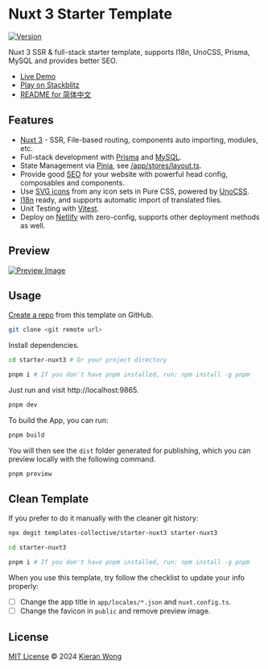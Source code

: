 # Nuxt 3 Starter Template

[![Version](https://img.shields.io/github/v/release/templates-collective/starter-nuxt3?style=flat&label=%20&color=%230d0d0d)](https://github.com/templates-collective/starter-nuxt3/releases)

Nuxt 3 SSR & full-stack starter template, supports I18n, UnoCSS, Prisma, MySQL and provides better SEO.

- [Live Demo](https://starter-nuxt3.netlify.app/)
- [Play on Stackblitz](https://stackblitz.com/github/templates-collective/starter-nuxt3)
- [README for 简体中文](./README.zh-CN.md)

## Features

- [Nuxt 3](https://nuxt.com/) - SSR, File-based routing, components auto importing, modules, etc.
- Full-stack development with [Prisma](https://www.prisma.io/) and [MySQL](https://www.mysql.com/).
- State Management via [Pinia](https://github.com/vuejs/pinia), see [/app/stores/layout.ts](./app/stores/layout.ts).
- Provide good [SEO](https://nuxt.com/docs/getting-started/seo-meta) for your website with powerful head config, composables and components.
- Use [SVG icons](https://github.com/antfu/unocss/tree/main/packages/preset-icons) from any icon sets in Pure CSS, powered by [UnoCSS](https://github.com/unocss/unocss).
- [I18n](./locales) ready, and supports automatic import of translated files.
- Unit Testing with [Vitest](https://github.com/vitest-dev/vitest).
- Deploy on [Netlify](https://app.netlify.com/) with zero-config, supports other deployment methods as well.

## Preview

[![Preview Image](https://github.com/templates-collective/.github/blob/main/preview/starter-nuxt3.png)](https://starter-nuxt3.netlify.app/)

## Usage

[Create a repo](https://github.com/templates-collective/starter-nuxt3/generate) from this template on GitHub.

```bash
git clone <git remote url>
```

Install dependencies.

```bash
cd starter-nuxt3 # Or your project directory

pnpm i # If you don't have pnpm installed, run: npm install -g pnpm
```

Just run and visit http://localhost:9865.

```bash
pnpm dev
```

To build the App, you can run:

```bash
pnpm build
```

You will then see the `dist` folder generated for publishing, which you can preview locally with the following command.

```bash
pnpm preview
```

## Clean Template

If you prefer to do it manually with the cleaner git history:

```bash
npx degit templates-collective/starter-nuxt3 starter-nuxt3

cd starter-nuxt3

pnpm i # If you don't have pnpm installed, run: npm install -g pnpm
```

When you use this template, try follow the checklist to update your info properly:

- [ ] Change the app title in `app/locales/*.json` and `nuxt.config.ts`.
- [ ] Change the favicon in `public` and remove preview image.

## License

[MIT License](./LICENSE) © 2024 [Kieran Wong](https://github.com/kieranwong9865/)
